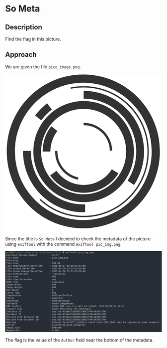 # So Meta

## Description

Find the flag in this picture.

## Approach

We are given the file `pico_image.png`.

![Challenge File](images/pico_img.png)

Since the title is `So Meta` I decided to check the metadata of the picture using `exiftool` with the command `exiftool pic_img.png`.

![exiftool result](images/exiftool.png)

The flag is the value of the `Author` field near the bottom of the metadata.
